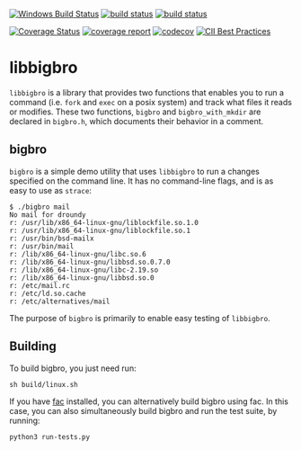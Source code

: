 [![Windows Build Status](https://ci.appveyor.com/api/projects/status/w0uttk4ayga2f45w?svg=true)](https://ci.appveyor.com/project/droundy/bigbro)
[![build status](https://gitlab.com/facio/bigbro/badges/master/build.svg)](https://gitlab.com/facio/bigbro/commits/master)
[![build status](https://semaphoreci.com/api/v1/droundy/bigbro/branches/master/shields_badge.svg)](https://semaphoreci.com/droundy/bigbro)

[![Coverage Status](https://coveralls.io/repos/droundy/bigbro/badge.svg?branch=master&service=github)](https://coveralls.io/github/droundy/bigbro?branch=master)
[![coverage report](https://gitlab.com/facio/bigbro/badges/master/coverage.svg)](coverage.html)
[![codecov](https://codecov.io/gl/facio/bigbro/branch/master/graph/badge.svg)](https://codecov.io/gl/facio/bigbro)
[![CII Best Practices](https://bestpractices.coreinfrastructure.org/projects/203/badge)](https://bestpractices.coreinfrastructure.org/projects/203)


libbigbro
=========

`libbigbro` is a library that provides two functions that enables you
to run a command (i.e. `fork` and `exec` on a posix system) and track
what files it reads or modifies.  These two functions, `bigbro` and
`bigbro_with_mkdir` are declared in `bigbro.h`, which documents their
behavior in a comment.

bigbro
------

`bigbro` is a simple demo utility that uses `libbigbro` to run a
changes specified on the command line.  It has no command-line flags,
and is as easy to use as `strace`:


    $ ./bigbro mail
    No mail for droundy
    r: /usr/lib/x86_64-linux-gnu/liblockfile.so.1.0
    r: /usr/lib/x86_64-linux-gnu/liblockfile.so.1
    r: /usr/bin/bsd-mailx
    r: /usr/bin/mail
    r: /lib/x86_64-linux-gnu/libc.so.6
    r: /lib/x86_64-linux-gnu/libbsd.so.0.7.0
    r: /lib/x86_64-linux-gnu/libc-2.19.so
    r: /lib/x86_64-linux-gnu/libbsd.so.0
    r: /etc/mail.rc
    r: /etc/ld.so.cache
    r: /etc/alternatives/mail

The purpose of `bigbro` is primarily to enable easy testing of
`libbigbro`.

Building
--------

To build bigbro, you just need run:

    sh build/linux.sh

If you have [fac](http://physics.oregonstate.edu/~roundyd/fac)
installed, you can alternatively build bigbro using fac.  In this
case, you can also simultaneously build bigbro and run the test suite,
by running:

    python3 run-tests.py
